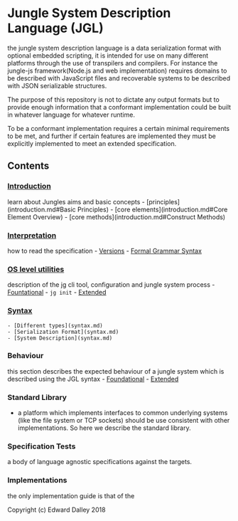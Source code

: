# Jungle System Description Language (JGL)

the jungle system description language is a data serialization format with optional embedded scripting, it is intended for use on many different platforms through the use of transpilers and compilers. For instance the jungle-js framework(Node.js and web implementation) requires domains to be described with JavaScript files and recoverable systems to be described with JSON serializable structures. 

The purpose of this repository is not to dictate any output formats but to provide enough information that a conformant implementation could be built in whatever language for whatever runtime. 

To be a conformant implementation requires a certain minimal requirements to be met, and further if certain features are implemented they must be explicitly implemented to meet an extended specification.

## Contents

### [Introduction](introduction.md)
learn about Jungles aims and basic concepts 
    - [principles](introduction.md#Basic Principles)
    - [core elements](introduction.md#Core Element Overview)
    - [core methods](introduction.md#Construct Methods)

### [Interpretation](interpretation.md)
how to read the specification
    - [Versions]()
    - [Formal Grammar Syntax]()

### [OS level utilities](utility.md)
description of the jg cli tool, configuration and jungle system process 
    - [Fountational](utility.md#Foundational)
        - `jg init`
    - [Extended](utilitiy.md#extended.md)

### [Syntax](syntax.md)
    - [Different types](syntax.md)
    - [Serialization Format](syntax.md)
    - [System Description](syntax.md)

### Behaviour
this section describes the expected behaviour of a jungle system which is described using the JGL syntax
    - [Foundational](behaviour-foundation.md)
    - [Extended](behaviour-extended.md)

### Standard Library
   - a platform which implements interfaces to common underlying systems (like the file system or TCP sockets) should be use consistent with other implementations. So here we describe the standard library. 

### Specification Tests
a body of language agnostic specifications against the targets. 

### Implementations

the only implementation guide is that of the


Copyright (c) Edward Dalley 2018

